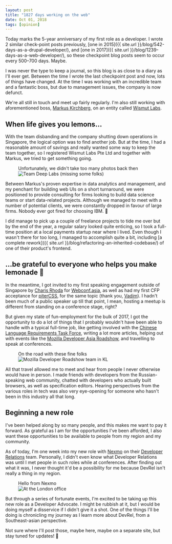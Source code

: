 ```yaml
---
layout: post
title: "1827 days working on the web"
date: Oct 01, 2018
tags: [opinion]
---
```

Today marks the 5-year anniversary of my first role as a developer. I wrote 2 similar check-point posts previously, [one in 2015]({{ site.url }}/blog/542-days-as-a-drupal-developer/), and [one in 2017]({{ site.url }}/blog/1239-days-as-a-web-developer/), so these checkpoint blog posts seem to occur every 500–700 days. Maybe.

I was never the type to keep a journal, so this blog is as close to a diary as I'll ever get. Between the time I wrote the last checkpoint post and now, lots of things have changed. At the time I was working with an incredible team and a fantastic boss, but due to management issues, the company is now defunct.

We're all still in touch and meet up fairly regularly. I'm also still working with aforementioned boss, [Markus Kirchberg](https://sg.linkedin.com/in/markuskirchberg), on an entity called [Wismut Labs](https://www.wismutlabs.com).

## When life gives you lemons…

With the team disbanding and the company shutting down operations in Singapore, the logical option was to find another job. But at the time, I had a reasonable amount of savings and really wanted some way to keep the team together, so I registered Wismut Labs Pte Ltd and together with Markus, we tried to get something going.

<figure>
    <figcaption>Unfortunately, we didn't take too many photos back then</figcaption>
    <img srcset="{{ site.url }}/assets/images/posts/1827-days/deeplabs-480.jpg 480w, {{ site.url }}/assets/images/posts/1827-days/deeplabs-640.jpg 640w, {{ site.url }}/assets/images/posts/1827-days/deeplabs-960.jpg 960w, {{ site.url }}/assets/images/posts/1827-days/deeplabs-1280.jpg 1280w" sizes="(max-width: 400px) 100vw, (max-width: 960px) 75vw, 640px" src="{{ site.url }}/assets/images/posts/1827-days/deeplabs-640.jpg" alt="Team Deep Labs (missing some folks)">
</figure>

Between Markus's proven expertise in data analytics and management, and my penchant for building web UIs on a short turnaround, we were positioned to provide consulting for firms looking to build data science teams or start data-related projects. Although we managed to meet with a number of potential clients, we were constantly dropped in favour of large firms. Nobody ever got fired for choosing IBM. <span class="emoji" role="img" tabindex="0" aria-label="person shrugging">&#x1F937;</span>

I did manage to pick up a couple of freelance projects to tide me over but by the end of the year, a regular salary looked quite enticing, so I took a full-time position at a local payments startup near where I lived. Even though I wasn't there for too long, I managed to accomplish quite a bit, including [a complete rework]({{ site.url }}/blog/refactoring-an-inherited-codebase/) of one of their product's frontend.

## …be grateful to everyone who helps you make lemonade <span class="emoji" role="img" tabindex="0" aria-label="lemon">&#x1F34B;</span>

In the meantime, I got invited to my first speaking engagement outside of Singapore by [Charis Rhoda](https://imakewebsites.hk/) for [Webconf.asia](https://www.webconf.asia/), as well as had my first CFP acceptance for [piterCSS](https://pitercss.com/), for the same topic (thank you, [Vadim](https://twitter.com/pepelsbey)). I hadn't been much of a public speaker up till that point, I mean, hosting a meetup is different from standing on a conference stage, right?

But given my state of fun-employment for the bulk of 2017, I got the opportunity to do a lot of things that I probably wouldn't have been able to handle with a typical full-time job, like getting involved with the [Chinese Language Requirements Task Force](http://w3c.github.io/clreq/charter/), writing a lot more articles, helping out with events like the [Mozilla Developer Asia Roadshow](https://hacks.mozilla.org/2017/02/devroadshow/), and travelling to speak at conferences.

<figure>
    <figcaption>On the road with these fine folks</figcaption>
    <img srcset="{{ site.url }}/assets/images/posts/1827-days/moz-480.jpg 480w, {{ site.url }}/assets/images/posts/1827-days/moz-640.jpg 640w, {{ site.url }}/assets/images/posts/1827-days/moz-960.jpg 960w, {{ site.url }}/assets/images/posts/1827-days/moz-1280.jpg 1280w" sizes="(max-width: 400px) 100vw, (max-width: 960px) 75vw, 640px" src="{{ site.url }}/assets/images/posts/1827-days/moz-640.jpg" alt="Mozilla Developer Roadshow team in KL">
</figure>

All that travel allowed me to meet and hear from people I never otherwise would have in person. I made friends with developers from the Russian-speaking web community, chatted with developers who actually built browsers, as well as specification editors. Hearing perspectives from the various roles in tech was also very eye-opening for someone who hasn't been in this industry all that long.

## Beginning a new role

I've been helped along by so many people, and this makes me want to pay it forward. As grateful as I am for the opportunities I've been afforded, I also want these opportunities to be available to people from my region and my community.

As of today, I'm one week into my new role with [Nexmo](https://www.nexmo.com/) on their [Developer Relations](https://www.nexmo.com/blog/2017/03/14/one-year-developer-relations-nexmo-dr/) team. Personally, I didn't even know what Developer Relations was until I met people in such roles while at conferences. After finding out what it was, I never thought it'd be a possibility for me because DevRel isn't really a thing in my region.

<figure>
    <figcaption>Hello from Nexmo</figcaption>
    <img srcset="{{ site.url }}/assets/images/posts/1827-days/nexmo-480.jpg 480w, {{ site.url }}/assets/images/posts/1827-days/nexmo-640.jpg 640w, {{ site.url }}/assets/images/posts/1827-days/nexmo-960.jpg 960w, {{ site.url }}/assets/images/posts/1827-days/nexmo-1280.jpg 1280w" sizes="(max-width: 400px) 100vw, (max-width: 960px) 75vw, 640px" src="{{ site.url }}/assets/images/posts/1827-days/nexmo-640.jpg" alt="At the London office">
</figure>

But through a series of fortunate events, I'm excited to be taking up this new role as a Developer Advocate. I might be rubbish at it, but I would be doing myself a disservice if I didn't give it a shot. One of the things I'll be doing is chronicling my journey as I learn more about DevRel, from a Southeast-asian perspective.

Not sure where I'll post those, maybe here, maybe on a separate site, but stay tuned for updates! <span class="emoji" role="img" tabindex="0" aria-label="person dancing">&#x1F483;</span>